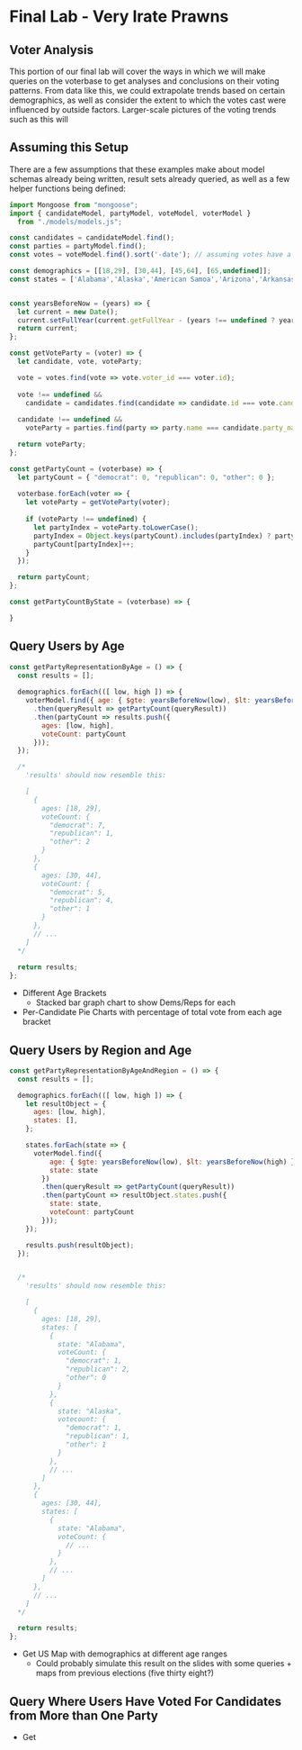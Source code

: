 # Final Lab - Very Irate Prawns

## Voter Analysis

This portion of our final lab will cover the ways in which we will make queries on the voterbase to get analyses and conclusions on their voting patterns. From data like this, we could extrapolate trends based on certain demographics, as well as consider the extent to which the votes cast were influenced by outside factors. Larger-scale pictures of the voting trends such as this will 


## Assuming this Setup

There are a few assumptions that these examples make about model schemas already being written, result sets already queried, as well as a few helper functions being defined:

```javascript
import Mongoose from "mongoose";
import { candidateModel, partyModel, voteModel, voterModel } 
  from "./models/models.js";

const candidates = candidateModel.find();
const parties = partyModel.find();
const votes = voteModel.find().sort('-date'); // assuming votes have a "date" field

const demographics = [[18,29], [30,44], [45,64], [65,undefined]];
const states = ['Alabama','Alaska','American Samoa','Arizona','Arkansas','California','Colorado','Connecticut','Delaware','District of Columbia','Federated States of Micronesia','Florida','Georgia','Guam','Hawaii','Idaho','Illinois','Indiana','Iowa','Kansas','Kentucky','Louisiana','Maine','Marshall Islands','Maryland','Massachusetts','Michigan','Minnesota','Mississippi','Missouri','Montana','Nebraska','Nevada','New Hampshire','New Jersey','New Mexico','New York','North Carolina','North Dakota','Northern Mariana Islands','Ohio','Oklahoma','Oregon','Palau','Pennsylvania','Puerto Rico','Rhode Island','South Carolina','South Dakota','Tennessee','Texas','Utah','Vermont','Virgin Island','Virginia','Washington','West Virginia','Wisconsin','Wyoming'];


const yearsBeforeNow = (years) => {
  let current = new Date();  
  current.setFullYear(current.getFullYear - (years !== undefined ? years : 150));
  return current;
};

const getVoteParty = (voter) => {
  let candidate, vote, voteParty;

  vote = votes.find(vote => vote.voter_id === voter.id);
  
  vote !== undefined && 
    candidate = candidates.find(candidate => candidate.id === vote.candidate_id);
  
  candidate !== undefined && 
    voteParty = parties.find(party => party.name === candidate.party_name);

  return voteParty;
};

const getPartyCount = (voterbase) => {
  let partyCount = { "democrat": 0, "republican": 0, "other": 0 };
        
  voterbase.forEach(voter => {
    let voteParty = getVoteParty(voter);
    
    if (voteParty !== undefined) {
      let partyIndex = voteParty.toLowerCase();
      partyIndex = Object.keys(partyCount).includes(partyIndex) ? partyIndex : "other";
      partyCount[partyIndex]++;
    }
  });

  return partyCount;
};

const getPartyCountByState = (voterbase) => {

}
```


## Query Users by Age

```javascript
const getPartyRepresentationByAge = () => {
  const results = [];
  
  demographics.forEach(([ low, high ]) => {
    voterModel.find({ age: { $gte: yearsBeforeNow(low), $lt: yearsBeforeNow(high) } })
      .then(queryResult => getPartyCount(queryResult))
      .then(partyCount => results.push({
        ages: [low, high],
        voteCount: partyCount 
      }));
  });

  /*
    'results' should now resemble this:

    [
      {
        ages: [18, 29],
        voteCount: {
          "democrat": 7,
          "republican": 1,
          "other": 2
        }
      },
      {
        ages: [30, 44],
        voteCount: {
          "democrat": 5,
          "republican": 4,
          "other": 1
        }
      },
      // ...
    ]
  */
  
  return results;
};
```

- Different Age Brackets
  - Stacked bar graph chart to show Dems/Reps for each
- Per-Candidate Pie Charts with percentage of total vote from each age bracket

## Query Users by Region and Age


```javascript
const getPartyRepresentationByAgeAndRegion = () => {
  const results = [];

  demographics.forEach(([ low, high ]) => {
    let resultObject = {
      ages: [low, high],
      states: [],
    };

    states.forEach(state => {
      voterModel.find({ 
          age: { $gte: yearsBeforeNow(low), $lt: yearsBeforeNow(high) },
          state: state 
        })
        .then(queryResult => getPartyCount(queryResult))
        .then(partyCount => resultObject.states.push({
          state: state,
          voteCount: partyCount
        }));
    });

    results.push(resultObject);
  });


  /*
    'results' should now resemble this:

    [
      {
        ages: [18, 29],
        states: [
          {
            state: "Alabama",
            voteCount: {
              "democrat": 1,
              "republican": 2,
              "other": 0
            }
          },
          {
            state: "Alaska",
            votecount: {
              "democrat": 1,
              "republican": 1,
              "other": 1
            }
          },
          // ...
        ]
      },
      {
        ages: [30, 44],
        states: [
          {
            state: "Alabama",
            voteCount: {
              // ...
            }
          }, 
          // ...
        ]
      }, 
      // ...
    ]
  */

  return results;
};
```

- Get US Map with demographics at different age ranges 
  - Could probably simulate this result on the slides with some queries + maps from previous elections (five thirty eight?)

## Query Where Users Have Voted For Candidates from More than One Party

- Get 
